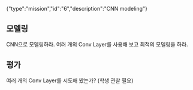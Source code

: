 {"type":"mission","id":"6","description":"CNN modeling"}
## 모델링
CNN으로 모델링하라. 여러 개의 Conv Layer를 사용해 보고 최적의 모델링을 하라.
## 평가
여러 개의 Conv Layer를 시도해 봤는가? (학생 관찰 필요)
